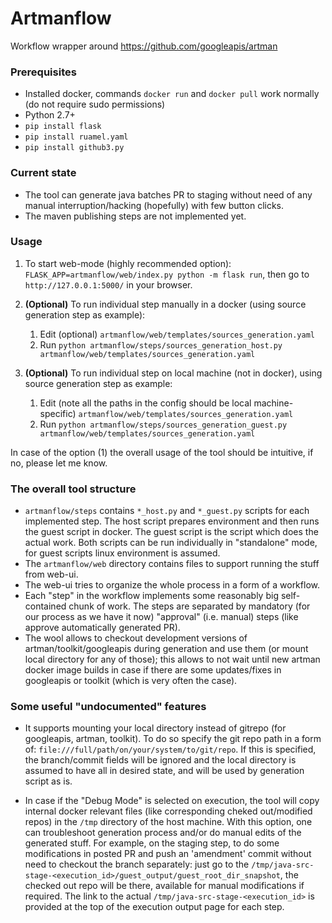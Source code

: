 # Artmanflow
Workflow wrapper around https://github.com/googleapis/artman

### Prerequisites
- Installed docker, commands `docker run` and `docker pull` work normally (do not require sudo permissions)
- Python 2.7+
- `pip install flask` 
- `pip install ruamel.yaml`
- `pip install github3.py`

### Current state
- The tool can generate java batches PR to staging without need of any manual interruption/hacking (hopefully) with few button clicks.
- The maven publishing steps are not implemented yet.

### Usage

1. To start web-mode (highly recommended option): `FLASK_APP=artmanflow/web/index.py python -m flask run`, then go to `http://127.0.0.1:5000/` in your browser.

2. **(Optional)** To run individual step manually in a docker (using source generation step as example):
    1. Edit (optional) `artmanflow/web/templates/sources_generation.yaml`
    2. Run `python artmanflow/steps/sources_generation_host.py artmanflow/web/templates/sources_generation.yaml`
3. **(Optional)** To run individual step on local machine (not in docker), using source generation step as example:
    1. Edit (note all the paths in the config should be local machine-specific) `artmanflow/web/templates/sources_generation.yaml`
    2. Run `python artmanflow/steps/sources_generation_guest.py artmanflow/web/templates/sources_generation.yaml`

In case of the option (1) the overall usage of the tool should be intuitive, if no, please let me know.

### The overall tool structure
- `artmanflow/steps` contains `*_host.py` and `*_guest.py` scripts for each implemented step. The host script prepares environment and then runs the guest script in docker. The guest script is the script which does the actual work. Both scripts can be run individually in "standalone" mode, for guest scripts linux environment is assumed.
- The `artmanflow/web` directory contains files to support running the stuff from web-ui.
- The web-ui tries to organize the whole process in a form of a workflow.
- Each "step" in the workflow implements some reasonably big self-contained chunk of work. The steps are separated by mandatory (for our process as we have it now) "approval" (i.e. manual) steps (like approve automatically generated PR).
- The wool allows to checkout development versions of artman/toolkit/googleapis during generation and use them (or mount local directory for any of those); this allows to not wait until new artman docker image builds in case if there are some updates/fixes in googleapis or toolkit (which is very often the case).

### Some useful "undocumented" features
- It supports mounting your local directory instead of gitrepo (for googleapis, artman, toolkit). To do so specify the git repo path in a form of: `file:///full/path/on/your/system/to/git/repo`. If this is specified, the branch/commit fields will be ignored and the local directory is assumed to have all in desired state, and will be used by generation script as is.

- In case if the "Debug Mode" is selected on execution, the tool will copy internal docker relevant files (like corresponding cheked out/modified repos) in the `/tmp` directory of the host machine. With this option, one can troubleshoot generation process and/or do manual edits of the generated stuff. For example, on the staging step, to do some modifications in posted PR and push an 'amendment' commit without need to checkout the branch separately: just go to the `/tmp/java-src-stage-<execution_id>/guest_output/guest_root_dir_snapshot`, the checked out repo will be there, available for manual modifications if required. The link to the actual `/tmp/java-src-stage-<execution_id>` is provided at the top of the execution output page for each step.

